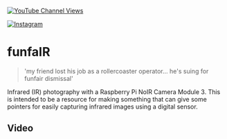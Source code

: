 
[![YouTube Channel Views](https://img.shields.io/youtube/channel/views/UCz5BOU9J9pB_O0B8-rDjCWQ?label=YouTube&style=social)](https://www.youtube.com/channel/UCz5BOU9J9pB_O0B8-rDjCWQ)

[![Instagram](https://img.shields.io/badge/Instagram-E4405F?style=for-the-badge&logo=instagram&logoColor=white)](https://www.instagram.com/v_e_e_b/)


#  funfaIR

> 'my friend lost his job as a rollercoaster operator... he's suing for funfair dismissal'

Infrared (IR) photography with a Raspberry Pi NoIR Camera Module 3. This is intended to be a resource for making something that can give some pointers for easily capturing infrared images using a digital sensor.

## Video
